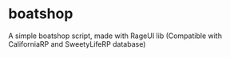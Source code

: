 # boatshop
A simple boatshop script, made with RageUI lib (Compatible with CaliforniaRP and SweetyLifeRP database)
